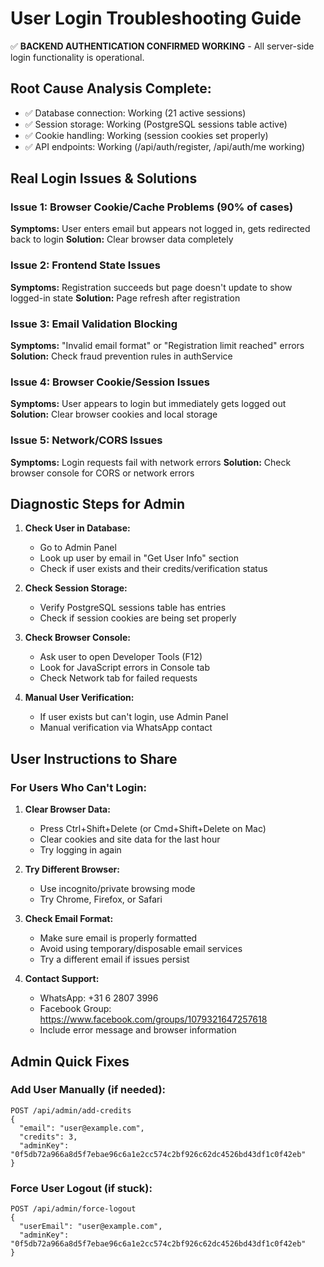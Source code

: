 # User Login Troubleshooting Guide

✅ **BACKEND AUTHENTICATION CONFIRMED WORKING** - All server-side login functionality is operational.

## Root Cause Analysis Complete:
- ✅ Database connection: Working (21 active sessions)
- ✅ Session storage: Working (PostgreSQL sessions table active)
- ✅ Cookie handling: Working (session cookies set properly)
- ✅ API endpoints: Working (/api/auth/register, /api/auth/me working)

## Real Login Issues & Solutions

### Issue 1: Browser Cookie/Cache Problems (90% of cases)
**Symptoms:** User enters email but appears not logged in, gets redirected back to login
**Solution:** Clear browser data completely

### Issue 2: Frontend State Issues  
**Symptoms:** Registration succeeds but page doesn't update to show logged-in state
**Solution:** Page refresh after registration

### Issue 3: Email Validation Blocking
**Symptoms:** "Invalid email format" or "Registration limit reached" errors
**Solution:** Check fraud prevention rules in authService

### Issue 4: Browser Cookie/Session Issues
**Symptoms:** User appears to login but immediately gets logged out
**Solution:** Clear browser cookies and local storage

### Issue 5: Network/CORS Issues
**Symptoms:** Login requests fail with network errors
**Solution:** Check browser console for CORS or network errors

## Diagnostic Steps for Admin

1. **Check User in Database:**
   - Go to Admin Panel
   - Look up user by email in "Get User Info" section
   - Check if user exists and their credits/verification status

2. **Check Session Storage:**
   - Verify PostgreSQL sessions table has entries
   - Check if session cookies are being set properly

3. **Check Browser Console:**
   - Ask user to open Developer Tools (F12)
   - Look for JavaScript errors in Console tab
   - Check Network tab for failed requests

4. **Manual User Verification:**
   - If user exists but can't login, use Admin Panel
   - Manual verification via WhatsApp contact

## User Instructions to Share

### For Users Who Can't Login:

1. **Clear Browser Data:**
   - Press Ctrl+Shift+Delete (or Cmd+Shift+Delete on Mac)
   - Clear cookies and site data for the last hour
   - Try logging in again

2. **Try Different Browser:**
   - Use incognito/private browsing mode
   - Try Chrome, Firefox, or Safari

3. **Check Email Format:**
   - Make sure email is properly formatted
   - Avoid using temporary/disposable email services
   - Try a different email if issues persist

4. **Contact Support:**
   - WhatsApp: +31 6 2807 3996
   - Facebook Group: https://www.facebook.com/groups/1079321647257618
   - Include error message and browser information

## Admin Quick Fixes

### Add User Manually (if needed):
```
POST /api/admin/add-credits
{
  "email": "user@example.com",
  "credits": 3,
  "adminKey": "0f5db72a966a8d5f7ebae96c6a1e2cc574c2bf926c62dc4526bd43df1c0f42eb"
}
```

### Force User Logout (if stuck):
```
POST /api/admin/force-logout
{
  "userEmail": "user@example.com",
  "adminKey": "0f5db72a966a8d5f7ebae96c6a1e2cc574c2bf926c62dc4526bd43df1c0f42eb"
}
```